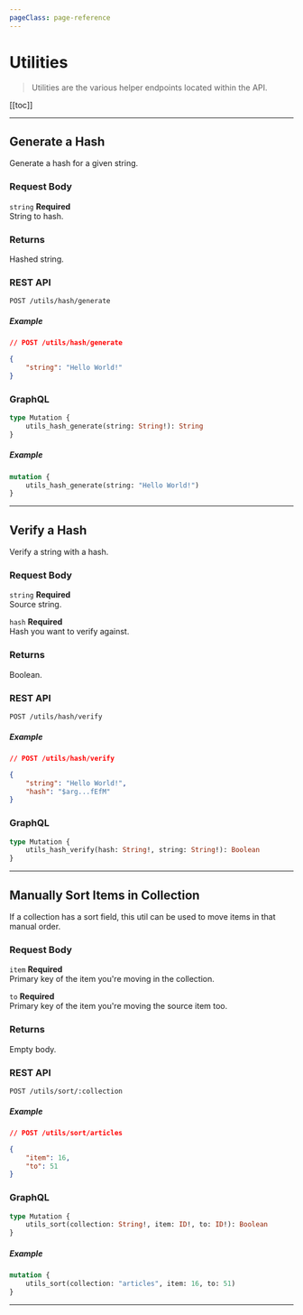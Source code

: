 ```yaml
---
pageClass: page-reference
---
```


# Utilities

<div class="two-up">
<div class="left">

> Utilities are the various helper endpoints located within the API.

</div>
<div class="right">

[[toc]]

</div>
</div>

---

## Generate a Hash

Generate a hash for a given string.

<div class="two-up">
<div class="left">

### Request Body

<div class="definitions">

`string` **Required**\
String to hash.

</div>

### Returns

Hashed string.

</div>
<div class="right">

### REST API

```
POST /utils/hash/generate
```

##### Example

```json
// POST /utils/hash/generate

{
	"string": "Hello World!"
}
```

### GraphQL

```graphql
type Mutation {
	utils_hash_generate(string: String!): String
}
```

##### Example

```graphql
mutation {
	utils_hash_generate(string: "Hello World!")
}
```

</div>
</div>

---

## Verify a Hash

Verify a string with a hash.

<div class="two-up">
<div class="left">

### Request Body

<div class="definitions">

`string` **Required**\
Source string.

`hash` **Required**\
Hash you want to verify against.

</div>

### Returns

Boolean.

</div>
<div class="right">

### REST API

```
POST /utils/hash/verify
```

##### Example

```json
// POST /utils/hash/verify

{
	"string": "Hello World!",
	"hash": "$arg...fEfM"
}
```

### GraphQL

```graphql
type Mutation {
	utils_hash_verify(hash: String!, string: String!): Boolean
}
```

</div>
</div>

---

## Manually Sort Items in Collection

If a collection has a sort field, this util can be used to move items in that manual order.

<div class="two-up">
<div class="left">

### Request Body

<div class="definitions">

`item` **Required**\
Primary key of the item you're moving in the collection.

`to` **Required**\
Primary key of the item you're moving the source item too.

</div>

### Returns

Empty body.

</div>
<div class="right">

### REST API

```
POST /utils/sort/:collection
```

##### Example

```json
// POST /utils/sort/articles

{
	"item": 16,
	"to": 51
}
```

### GraphQL

```graphql
type Mutation {
	utils_sort(collection: String!, item: ID!, to: ID!): Boolean
}
```

##### Example

```graphql
mutation {
	utils_sort(collection: "articles", item: 16, to: 51)
}
```

</div>
</div>

---
